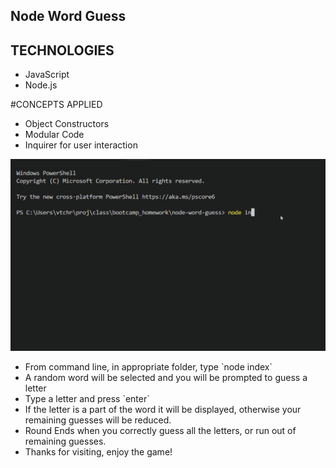 ## Node Word Guess

## TECHNOLOGIES
<ul>
    <li>JavaScript</li>
    <li>Node.js</li>    
</ul>

#CONCEPTS APPLIED
<ul>
    <li>Object Constructors</li>
    <li>Modular Code</li>
    <li>Inquirer for user interaction</li>    
</ul>


![](assets/images/demo.gif)
<ul>
    <li>From command line, in appropriate folder, type `node index`</li>
    <li>A random word will be selected and you will be prompted to guess a letter</li>
    <li>Type a letter and press `enter` </li>
    <li>If the letter is a part of the word it will be displayed, otherwise your remaining guesses will be reduced. </li>
    <li>Round Ends when you correctly guess all the letters, or run out of remaining guesses.</li>
    <li>Thanks for visiting, enjoy the game!</li>
</ul>